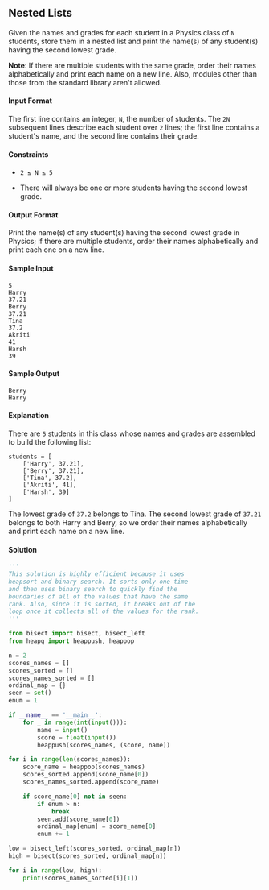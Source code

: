## Nested Lists

Given the names and grades for each student in a Physics class of `N` students, store them in a nested list and print the name(s) of any student(s) having the second lowest grade.

**Note**: If there are multiple students with the same grade, order their names alphabetically and print each name on a new line. Also, modules other than those from the standard library aren't allowed.

#### Input Format
The first line contains an integer, `N`, the number of students.
The `2N` subsequent lines describe each student over `2` lines; the first line contains a student's name, and the second line contains their grade.

#### Constraints

- `2 ≤ N ≤ 5`

- There will always be one or more students having the second lowest grade.

#### Output Format

Print the name(s) of any student(s) having the second lowest grade in Physics; if there are multiple students, order their names alphabetically and print each one on a new line.

#### Sample Input

```
5
Harry
37.21
Berry
37.21
Tina
37.2
Akriti
41
Harsh
39
```

#### Sample Output

```
Berry
Harry
```

#### Explanation

There are `5` students in this class whose names and grades are assembled to build the following list:

```
students = [
    ['Harry', 37.21],
    ['Berry', 37.21],
    ['Tina', 37.2],
    ['Akriti', 41],
    ['Harsh', 39]
]
```

The lowest grade of `37.2` belongs to Tina. The second lowest grade of `37.21` belongs to both Harry and Berry, so we order their names alphabetically and print each name on a new line.

#### Solution

```python
'''
This solution is highly efficient because it uses
heapsort and binary search. It sorts only one time
and then uses binary search to quickly find the 
boundaries of all of the values that have the same
rank. Also, since it is sorted, it breaks out of the
loop once it collects all of the values for the rank.
'''

from bisect import bisect, bisect_left
from heapq import heappush, heappop

n = 2
scores_names = []
scores_sorted = []
scores_names_sorted = []
ordinal_map = {}
seen = set()
enum = 1

if __name__ == '__main__':
    for _ in range(int(input())):
        name = input()
        score = float(input())
        heappush(scores_names, (score, name))

for i in range(len(scores_names)):
    score_name = heappop(scores_names)
    scores_sorted.append(score_name[0])
    scores_names_sorted.append(score_name)

    if score_name[0] not in seen:
        if enum > n:
            break
        seen.add(score_name[0])
        ordinal_map[enum] = score_name[0]
        enum += 1

low = bisect_left(scores_sorted, ordinal_map[n])
high = bisect(scores_sorted, ordinal_map[n])

for i in range(low, high):
    print(scores_names_sorted[i][1])
```
